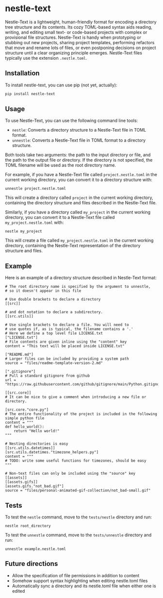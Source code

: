 # nestle-text

Nestle-Text is a lightweight, human-friendly format for encoding a directory tree structure and its contents.
Its cozy TOML-based syntax aids reading, writing, and editing 
small text- or code-based projects with complex or provisional file structures.  Nestle-Text is handy when prototyping
or stubbing out new projects, sharing project templates, performing refactors that move and rename lots of files, or
even postponing decisions on project structure until a clear organizing principle emerges.  Nestle-Text files 
typically use the extension `.nestle.toml`.

## Installation

To install nestle-text, you can use pip (not yet, actually):

```sh
pip install nestle-text
```

## Usage
To use Nestle-Text, you can use the following command line tools:

- `nestle`: Converts a directory structure to a Nestle-Text file in TOML format.
- `unnestle`: Converts a Nestle-Text file in TOML format to a directory structure.

Both tools take two arguments: the path to the input directory or file, and the path to the output file or directory. If the directory is not specified, the TOML filename will be used as the root directory name.

For example, if you have a Nestle-Text file called `project.nestle.toml` in the current working directory, you can convert it to a directory structure with:

    unnestle project.nestle.toml

This will create a directory called `project` in the current working directory, containing the directory structure and files described in the Nestle-Text file.

Similarly, if you have a directory called `my_project` in the current working directory, you can convert it to a Nestle-Text file called `my_project.nestle.toml` with:

    nestle my_project

This will create a file called `my_project.nestle.toml` in the current working directory, containing the Nestle-Text representation of the directory structure and files.


## Example

Here is an example of a directory structure described in Nestle-Text format:

```
# The root directory name is specified by the argument to unnestle,
# so it doesn't appear in this file

# Use double brackets to declare a directory
[[src]]

# and dot notation to declare a subdirectory.
[[src.utils]]

# Use single brackets to declare a file. You will need to
# use quotes if, as is typical, the filename contains a '.'
# Here we define a top level file LICENSE.txt
["LICENSE.txt"]
# File contents are given inline using the "content" key
content = "This text will be placed inside LICENSE.txt"

["README.md"]
# Larger files can be included by providing a system path
source = "files/readme-template-version-2.md"

[".gitignore"]
# Pull a standard gitignore from github
url = "https://raw.githubusercontent.com/github/gitignore/main/Python.gitignore"

[[src.core]]
# It can be nice to give a comment when introducing a new file or directory.

[src.core."core.py"]
# The entire functionality of the project is included in the following simple python file
content = """
def hello_world():
    return "Hello world!"
"""

# Nesting directories is easy
[[src.utils.datetimes]]
[src.utils.datetimes."timezone_helpers.py"]
content = """
# TODO: write some useful functions for timezones, should be easy
"""

# Non-text files can only be included using the "source" key
[[assets]]
[[assets.gifs]]
[assets.gifs."not_bad.gif"]
source = "files/personal-animated-gif-collection/not_bad-small.gif"
```

## Tests
To test the `nestle` command, move to the `tests/nestle` directory and run:

    nestle root_directory

To test the `unnestle` command, move to the `tests/unnestle` directory and run:

    unnestle example.nestle.toml

## Future directions
- Allow the specification of file permissions in addition to content
- Somehow support syntax highlighting when editing nestle.toml files
- Automatically sync a directory and its nestle.toml file when either one is edited